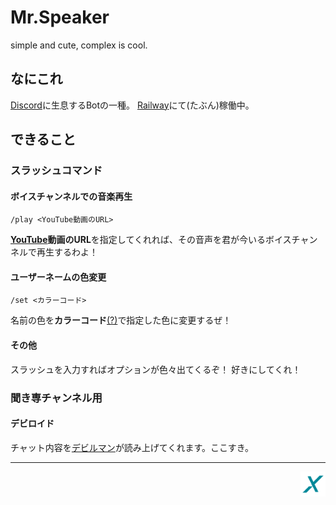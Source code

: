 # Mr.Speaker

simple and cute, complex is cool.

## なにこれ

[Discord](https://discord.com)に生息するBotの一種。
[Railway](https://railway.app)にて(たぶん)稼働中。

## できること

### スラッシュコマンド

#### ボイスチャンネルでの音楽再生

`/play <YouTube動画のURL>`

**[YouTube](https://www.youtube.com/)動画のURL**を指定してくれれば、その音声を君が今いるボイスチャンネルで再生するわよ！

#### ユーザーネームの色変更

`/set <カラーコード>`

名前の色を**カラーコード**[(?)](https://htmlcolorcodes.com/color-picker/)で指定した色に変更するぜ！

#### その他

スラッシュを入力すればオプションが色々出てくるぞ！
好きにしてくれ！

### 聞き専チャンネル用

#### デビロイド

チャット内容を[デビルマン](https://dic.nicovideo.jp/a/%E3%83%87%E3%83%93%E3%83%AB%E3%83%9E%E3%83%B3)が読み上げてくれます。ここすき。

---

<div align="right">
<a href="https://www.xeramiya.net">
<img src="https://raw.githubusercontent.com/xeramiya/xeramiya/main/assets/xeramiya.svg" width=8% alt="Xeramiya Logo" />
</a>
</div>
